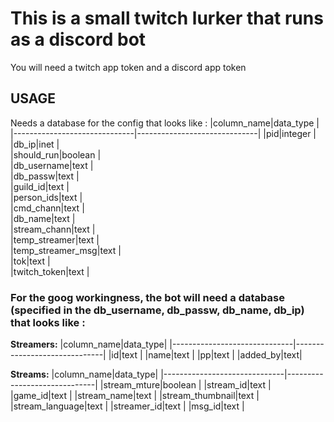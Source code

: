 # This is a small twitch lurker that runs as a discord bot

You will need a twitch app token and a discord app token

## USAGE
Needs a database for the config that looks like : 
|column_name|data_type  |                                      
|------------------------------|------------------------------|
|pid|integer            |                                      
|db_ip|inet             |                                      
|should_run|boolean     |                                      
|db_username|text       |                                      
|db_passw|text          |                                      
|guild_id|text          |                                      
|person_ids|text        |                                      
|cmd_chann|text         |                                      
|db_name|text           |                                      
|stream_chann|text      |                                      
|temp_streamer|text     |                                      
|temp_streamer_msg|text |                                      
|tok|text               |                                      
|twitch_token|text      |            



### For the goog workingness, the bot will need a database (specified in the db_username, db_passw, db_name, db_ip) that looks like :

**Streamers:**
|column_name|data_type|
|------------------------------|------------------------------|
|id|text      |
|name|text    |
|pp|text      |
|added_by|text|

**Streams:**
|column_name|data_type|
|------------------------------|------------------------------|
|stream_mture|boolean  |
|stream_id|text        |
|game_id|text          |
|stream_name|text      |
|stream_thumbnail|text |
|stream_language|text  |
|streamer_id|text      |
|msg_id|text           |



                                                               
